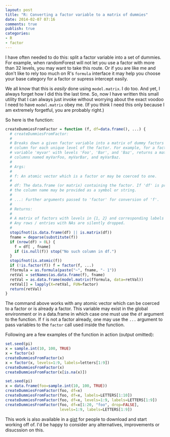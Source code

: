```yaml
---
layout: post
title: "R: Converting a factor variable to a matrix of dummies"
date: 2014-02-07 07:16
comments: true
publish: true
categories: 
- R
- factor
---
```


I have often needed to do this: split a factor variable into a set of dummies. For example, when randomForest will not let you use a factor with more than 32 levels, you may want to take this route. Or if you are like me and don't like to rely too much on R's `formula` interface it may help you choose your base category for a factor or supress intercept easily.

<!--more-->

We all know that this is _easily_ done using `model.matrix`. I do too. And yet, I always forget how I did this the last time. So, now I have written this small utility that I can always just invoke without worrying about the exact voodoo I need to have `model.matrix` obey me. (If you think I need this only because I am extremely forgetful, you are probably right.)

So here is the function:

```r
createDummiesFromFactor = function (f, df=data.frame(), ...) {
  # createDummiesFromFactor:
  #
  # Breaks down a given factor variable into a matrix of dummy factors with a
  # column for each unique level of the factor. For example, for a factor
  # variable 'myvar' with levels 'Foo', 'Bar', and 'Baz', returns a matrix with
  # columns named myVarFoo, myVarBar, and myVarBaz.
  #
  # Args:
  #
  # f: An atomic vector which is a factor or may be coerced to one.
  #
  # df: The data.frame (or matrix) containing the factor. If 'df' is provided,
  # the column name may be provided as a symbol or string.
  #
  # ...: Further arguments passed to 'factor' for conversion of 'f'.
  #
  # Returns:
  #
  # A matrix of factors with levels in {1, 2} and corresponding labels {0, 1}.
  # Any rows / entries with NAs are silently dropped.
  #
  stopifnot(is.data.frame(df) || is.matrix(df))
  fname = deparse(substitute(f))
  if (nrow(df) > 0L) {
    f = df[ , fname]
    if (is.null(f)) stop("No such column in df.")
  }
  stopifnot(is.atomic(f))
  if (!is.factor(f)) f = factor(f, ...)
  fformula = as.formula(paste("~", fname, "- 1"))
  retVal = setNames(as.data.frame(f), fname)
  retVal = as.data.frame(model.matrix(fformula, data=retVal))
  retVal[] = lapply(X=retVal, FUN=factor)
  return(retVal)
}
```

The command above works with any atomic vector which can be coerced to a factor or is already a factor. This variable may exist in the global environment or in a data.frame in which case one must use the `df` argument to the function. If `f` is not a factor already, one may use the `...` argument to pass variables to the `factor` call used inside the function.

Following are a few examples of the function in action (output omitted):

```r
set.seed(pi)
x = sample.int(10, 100, TRUE)
x = factor(x)
createDummiesFromFactor(x)
x = factor(x, levels=1:9, labels=letters[1:9])
createDummiesFromFactor(x)
createDummiesFromFactor(x[is.na(x)])

set.seed(pi)
x = data.frame(foo=sample.int(10, 100, TRUE))
createDummiesFromFactor(foo, df=x)
createDummiesFromFactor(foo, df=x, labels=LETTERS[1:10])
createDummiesFromFactor(foo, df=x, levels=1:9, labels=LETTERS[1:9])
createDummiesFromFactor(foo, df=x[1:20, "foo", drop=FALSE],
                        levels=1:9, labels=LETTERS[1:9])
```

This work is also available in a [gist][thisgist] for people to download and start working off of. I'd be happy to consider any alternatives, improvements or disucssion on this.

<!--links-->
[thisgist]: https://gist.github.com/akhilsbehl/8894978
